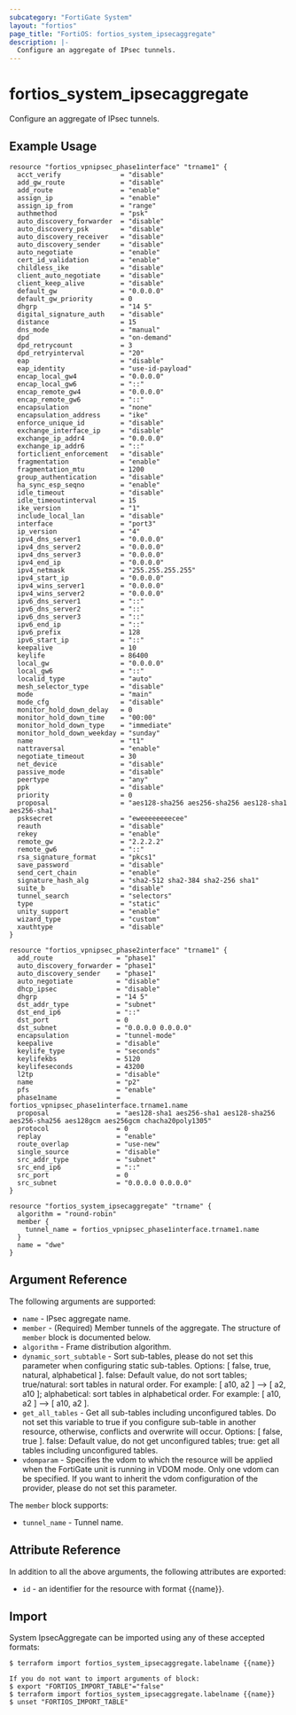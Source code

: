 ```yaml
---
subcategory: "FortiGate System"
layout: "fortios"
page_title: "FortiOS: fortios_system_ipsecaggregate"
description: |-
  Configure an aggregate of IPsec tunnels.
---
```


# fortios_system_ipsecaggregate
Configure an aggregate of IPsec tunnels.

## Example Usage

```hcl
resource "fortios_vpnipsec_phase1interface" "trname1" {
  acct_verify               = "disable"
  add_gw_route              = "disable"
  add_route                 = "enable"
  assign_ip                 = "enable"
  assign_ip_from            = "range"
  authmethod                = "psk"
  auto_discovery_forwarder  = "disable"
  auto_discovery_psk        = "disable"
  auto_discovery_receiver   = "disable"
  auto_discovery_sender     = "disable"
  auto_negotiate            = "enable"
  cert_id_validation        = "enable"
  childless_ike             = "disable"
  client_auto_negotiate     = "disable"
  client_keep_alive         = "disable"
  default_gw                = "0.0.0.0"
  default_gw_priority       = 0
  dhgrp                     = "14 5"
  digital_signature_auth    = "disable"
  distance                  = 15
  dns_mode                  = "manual"
  dpd                       = "on-demand"
  dpd_retrycount            = 3
  dpd_retryinterval         = "20"
  eap                       = "disable"
  eap_identity              = "use-id-payload"
  encap_local_gw4           = "0.0.0.0"
  encap_local_gw6           = "::"
  encap_remote_gw4          = "0.0.0.0"
  encap_remote_gw6          = "::"
  encapsulation             = "none"
  encapsulation_address     = "ike"
  enforce_unique_id         = "disable"
  exchange_interface_ip     = "disable"
  exchange_ip_addr4         = "0.0.0.0"
  exchange_ip_addr6         = "::"
  forticlient_enforcement   = "disable"
  fragmentation             = "enable"
  fragmentation_mtu         = 1200
  group_authentication      = "disable"
  ha_sync_esp_seqno         = "enable"
  idle_timeout              = "disable"
  idle_timeoutinterval      = 15
  ike_version               = "1"
  include_local_lan         = "disable"
  interface                 = "port3"
  ip_version                = "4"
  ipv4_dns_server1          = "0.0.0.0"
  ipv4_dns_server2          = "0.0.0.0"
  ipv4_dns_server3          = "0.0.0.0"
  ipv4_end_ip               = "0.0.0.0"
  ipv4_netmask              = "255.255.255.255"
  ipv4_start_ip             = "0.0.0.0"
  ipv4_wins_server1         = "0.0.0.0"
  ipv4_wins_server2         = "0.0.0.0"
  ipv6_dns_server1          = "::"
  ipv6_dns_server2          = "::"
  ipv6_dns_server3          = "::"
  ipv6_end_ip               = "::"
  ipv6_prefix               = 128
  ipv6_start_ip             = "::"
  keepalive                 = 10
  keylife                   = 86400
  local_gw                  = "0.0.0.0"
  local_gw6                 = "::"
  localid_type              = "auto"
  mesh_selector_type        = "disable"
  mode                      = "main"
  mode_cfg                  = "disable"
  monitor_hold_down_delay   = 0
  monitor_hold_down_time    = "00:00"
  monitor_hold_down_type    = "immediate"
  monitor_hold_down_weekday = "sunday"
  name                      = "t1"
  nattraversal              = "enable"
  negotiate_timeout         = 30
  net_device                = "disable"
  passive_mode              = "disable"
  peertype                  = "any"
  ppk                       = "disable"
  priority                  = 0
  proposal                  = "aes128-sha256 aes256-sha256 aes128-sha1 aes256-sha1"
  psksecret                 = "eweeeeeeeecee"
  reauth                    = "disable"
  rekey                     = "enable"
  remote_gw                 = "2.2.2.2"
  remote_gw6                = "::"
  rsa_signature_format      = "pkcs1"
  save_password             = "disable"
  send_cert_chain           = "enable"
  signature_hash_alg        = "sha2-512 sha2-384 sha2-256 sha1"
  suite_b                   = "disable"
  tunnel_search             = "selectors"
  type                      = "static"
  unity_support             = "enable"
  wizard_type               = "custom"
  xauthtype                 = "disable"
}

resource "fortios_vpnipsec_phase2interface" "trname1" {
  add_route                = "phase1"
  auto_discovery_forwarder = "phase1"
  auto_discovery_sender    = "phase1"
  auto_negotiate           = "disable"
  dhcp_ipsec               = "disable"
  dhgrp                    = "14 5"
  dst_addr_type            = "subnet"
  dst_end_ip6              = "::"
  dst_port                 = 0
  dst_subnet               = "0.0.0.0 0.0.0.0"
  encapsulation            = "tunnel-mode"
  keepalive                = "disable"
  keylife_type             = "seconds"
  keylifekbs               = 5120
  keylifeseconds           = 43200
  l2tp                     = "disable"
  name                     = "p2"
  pfs                      = "enable"
  phase1name               = fortios_vpnipsec_phase1interface.trname1.name
  proposal                 = "aes128-sha1 aes256-sha1 aes128-sha256 aes256-sha256 aes128gcm aes256gcm chacha20poly1305"
  protocol                 = 0
  replay                   = "enable"
  route_overlap            = "use-new"
  single_source            = "disable"
  src_addr_type            = "subnet"
  src_end_ip6              = "::"
  src_port                 = 0
  src_subnet               = "0.0.0.0 0.0.0.0"
}

resource "fortios_system_ipsecaggregate" "trname" {
  algorithm = "round-robin"
  member {
    tunnel_name = fortios_vpnipsec_phase1interface.trname1.name
  }
  name = "dwe"
}
```

## Argument Reference

The following arguments are supported:

* `name` - IPsec aggregate name.
* `member` - (Required) Member tunnels of the aggregate. The structure of `member` block is documented below.
* `algorithm` - Frame distribution algorithm.
* `dynamic_sort_subtable` - Sort sub-tables, please do not set this parameter when configuring static sub-tables. Options: [ false, true, natural, alphabetical ]. false: Default value, do not sort tables; true/natural: sort tables in natural order. For example: [ a10, a2 ] --> [ a2, a10 ]; alphabetical: sort tables in alphabetical order. For example: [ a10, a2 ] --> [ a10, a2 ].
* `get_all_tables` - Get all sub-tables including unconfigured tables. Do not set this variable to true if you configure sub-table in another resource, otherwise, conflicts and overwrite will occur. Options: [ false, true ]. false: Default value, do not get unconfigured tables; true: get all tables including unconfigured tables. 
* `vdomparam` - Specifies the vdom to which the resource will be applied when the FortiGate unit is running in VDOM mode. Only one vdom can be specified. If you want to inherit the vdom configuration of the provider, please do not set this parameter.

The `member` block supports:

* `tunnel_name` - Tunnel name.


## Attribute Reference

In addition to all the above arguments, the following attributes are exported:
* `id` - an identifier for the resource with format {{name}}.

## Import

System IpsecAggregate can be imported using any of these accepted formats:
```
$ terraform import fortios_system_ipsecaggregate.labelname {{name}}

If you do not want to import arguments of block:
$ export "FORTIOS_IMPORT_TABLE"="false"
$ terraform import fortios_system_ipsecaggregate.labelname {{name}}
$ unset "FORTIOS_IMPORT_TABLE"
```
